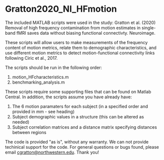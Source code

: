 # Gratton2020_NI_HFmotion
The included MATLAB scripts were used in the study: Gratton et al. (2020) Removal of high frequency contamination from motion estimates in single-band fMRI saves data without biasing functional connectivty. Neuroimage.

These scripts will allow users to make measurements of the frequency content of motion metrics, relate them to demographic characteristics, and use different motion metrics to detect motion-functional connectivity links following Ciric et al., 2017.

The scripts should be run in the following order:
1. motion_HFcharacteristics.m
2. benchmarking_analysis.m

These scripts require some supporting files that can be found on Matlab Central. In addition, the scripts assume you have already have:
1. The 6 motion paramaters for each subject (in a specified order and provided in mm - see heading)
2. Subject demographic values in a structure (this can be altered as needed)
3. Subject correlation matrices and a distance matrix specifying distances between regions

The code is provided "as is", without any warranty. We can not provide techinical support for the code. For general questions or bugs found, please email cgratton@northwestern.edu. Thank you!
